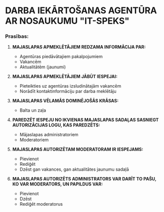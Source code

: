 # DARBA IEKĀRTOŠANAS AGENTŪRA AR NOSAUKUMU "IT-SPEKS"

### Prasības:

1. **MAJASLAPAS APMEKLĒTĀJIEM REDZAMA INFORMĀCIJA PAR:**
    - Agentūras piedāvātajiem pakalpojumiem
    - Vakancēm
    - Aktualitātēm (jaunumi)
      
2. **MAJASLAPAS APMEKLĒTĀJIEM JĀBŪT IESPEJAI:**
    - Pieteikties uz agentūras izsludinātajām vakancēm
    - Norādīt kontaktinformāciju par darba meklētāju

3. **MAJASLAPAS VĒLAMĀS DOMINĒJOŠĀS KRĀSAS:**
    - Balta un zaļa

4. **PAREDZĒT IESPEJU NO IKVIENAS MAJASLAPAS SADAĻAS SASNIEGT AUTORIZĀCIJAS LOGU, KAS PAREDZĒTS:**
    - Mājaslapas administratoriem
    - Moderatoriem

5. **MAJASLAPAS AUTORIZĒTAM MODERATORAM IR IESPEJAMS:**
    - Pievienot
    - Rediģēt
    - Dzēst gan vakances, gan aktualitātes jaunumu sadaļā

6. **MAJASLAPAS AUTORIZĒTS ADMINISTRATORS VAR DARĪT TO PAŠU, KO VAR MODERATORS, UN PAPILDUS VAR:**
    - Pievienot
    - Dzēst
    - Rediģēt moderatorus
